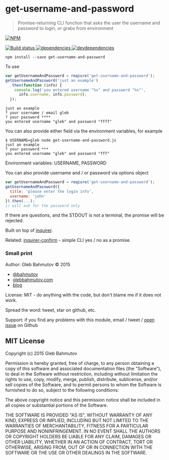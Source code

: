 # get-username-and-password

> Promise-returning CLI function that asks the user the username and password to login, or grabs from environment

[![NPM][get-username-and-password-icon] ][get-username-and-password-url]

[![Build status][get-username-and-password-ci-image] ][get-username-and-password-ci-url]
[![dependencies][get-username-and-password-dependencies-image] ][get-username-and-password-dependencies-url]
[![devdependencies][get-username-and-password-devdependencies-image] ][get-username-and-password-devdependencies-url]

    npm install --save get-username-and-password

To use

```js
var getUsernameAndPassword = reqiure('get-username-and-password');
getUsernameAndPassword('just an example')
  .then(function (info) {
    console.log('you entered username "%s" and password "%s"',
      info.username, info.password);
  });
```

    just an example
    ? your username / email gleb
    ? your password ****
    you entered username "gleb" and password "ffff"

You can also provide either field via the environment variables, for example

    $ USERNAME=gleb node get-username-and-password.js 
    just an example
    ? your password ***
    you entered username "gleb" and password "fff"

Environment variables: USERNAME, PASSWORD

You can also provide username and / or password via options object

```js
var getUsernameAndPassword = reqiure('get-username-and-password');
getUsernameAndPassword({
  title: 'please enter the login info',
  username: 'john'
}).then(...);
// will ask for the password only
```

If there are questions, and the STDOUT is not a terminal, the promise will be rejected.

Built on top of [inquirer](https://www.npmjs.com/package/inquirer).

Related: [inquirer-confirm](https://github.com/bahmutov/inquirer-confirm) - simple CLI yes / no as a promise.

### Small print

Author: Gleb Bahmutov &copy; 2015

* [@bahmutov](https://twitter.com/bahmutov)
* [glebbahmutov.com](http://glebbahmutov.com)
* [blog](http://glebbahmutov.com/blog/)

License: MIT - do anything with the code, but don't blame me if it does not work.

Spread the word: tweet, star on github, etc.

Support: if you find any problems with this module, email / tweet /
[open issue](https://github.com/bahmutov/get-username-and-password/issues) on Github

## MIT License

Copyright (c) 2015 Gleb Bahmutov

Permission is hereby granted, free of charge, to any person
obtaining a copy of this software and associated documentation
files (the "Software"), to deal in the Software without
restriction, including without limitation the rights to use,
copy, modify, merge, publish, distribute, sublicense, and/or sell
copies of the Software, and to permit persons to whom the
Software is furnished to do so, subject to the following
conditions:

The above copyright notice and this permission notice shall be
included in all copies or substantial portions of the Software.

THE SOFTWARE IS PROVIDED "AS IS", WITHOUT WARRANTY OF ANY KIND,
EXPRESS OR IMPLIED, INCLUDING BUT NOT LIMITED TO THE WARRANTIES
OF MERCHANTABILITY, FITNESS FOR A PARTICULAR PURPOSE AND
NONINFRINGEMENT. IN NO EVENT SHALL THE AUTHORS OR COPYRIGHT
HOLDERS BE LIABLE FOR ANY CLAIM, DAMAGES OR OTHER LIABILITY,
WHETHER IN AN ACTION OF CONTRACT, TORT OR OTHERWISE, ARISING
FROM, OUT OF OR IN CONNECTION WITH THE SOFTWARE OR THE USE OR
OTHER DEALINGS IN THE SOFTWARE.

[get-username-and-password-icon]: https://nodei.co/npm/get-username-and-password.png?downloads=true
[get-username-and-password-url]: https://npmjs.org/package/get-username-and-password
[get-username-and-password-ci-image]: https://travis-ci.org/bahmutov/get-username-and-password.png?branch=master
[get-username-and-password-ci-url]: https://travis-ci.org/bahmutov/get-username-and-password
[get-username-and-password-dependencies-image]: https://david-dm.org/bahmutov/get-username-and-password.png
[get-username-and-password-dependencies-url]: https://david-dm.org/bahmutov/get-username-and-password
[get-username-and-password-devdependencies-image]: https://david-dm.org/bahmutov/get-username-and-password/dev-status.png
[get-username-and-password-devdependencies-url]: https://david-dm.org/bahmutov/get-username-and-password#info=devDependencies

